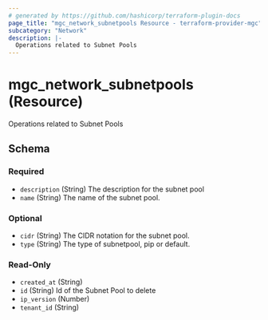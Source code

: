 ```yaml
---
# generated by https://github.com/hashicorp/terraform-plugin-docs
page_title: "mgc_network_subnetpools Resource - terraform-provider-mgc"
subcategory: "Network"
description: |-
  Operations related to Subnet Pools
---
```


# mgc_network_subnetpools (Resource)

Operations related to Subnet Pools



<!-- schema generated by tfplugindocs -->
## Schema

### Required

- `description` (String) The description for the subnet pool
- `name` (String) The name of the subnet pool.

### Optional

- `cidr` (String) The CIDR notation for the subnet pool.
- `type` (String) The type of subnetpool, pip or default.

### Read-Only

- `created_at` (String)
- `id` (String) Id of the Subnet Pool to delete
- `ip_version` (Number)
- `tenant_id` (String)
